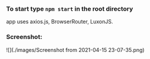 ###  To start type `npm start` in the root directory

app uses axios.js, BrowserRouter, LuxonJS.

###  Screenshot:
![](./images/Screenshot from 2021-04-15 23-07-35.png)
